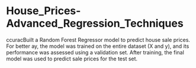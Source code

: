 # House_Prices-Advanced_Regression_Techniques
ccuracBuilt a Random Forest Regressor model to predict house sale prices. For better ay, the model was trained on the entire dataset (X and y), and its performance was assessed using a validation set. After training, the final model was used to predict sale prices for the test set.
